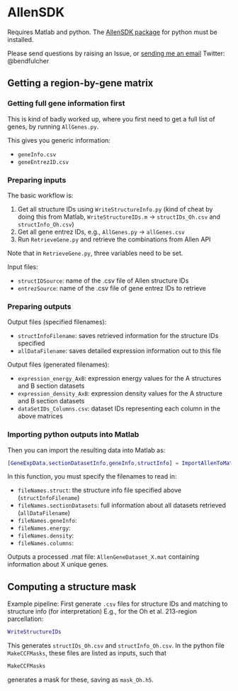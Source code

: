 # AllenSDK

Requires Matlab and python.
The [AllenSDK package](http://alleninstitute.github.io/AllenSDK/install.html) for python must be installed.

Please send questions by raising an Issue, or [sending me an email](mailto:ben.d.fulcher@gmail.com)
Twitter: @bendfulcher

## Getting a region-by-gene matrix

### Getting full gene information first
This is kind of badly worked up, where you first need to get a full list of genes, by running `AllGenes.py`.

This gives you generic information:
* `geneInfo.csv`
* `geneEntrezID.csv`

### Preparing inputs

The basic workflow is:
1. Get all structure IDs using `WriteStructureInfo.py` (kind of cheat by doing this from Matlab, `WriteStructureIDs.m` -> `structIDs_Oh.csv` and `structInfo_Oh.csv`)
2. Get all gene entrez IDs, e.g., `AllGenes.py` -> `allGenes.csv`
3. Run `RetrieveGene.py` and retrieve the combinations from Allen API

Note that in `RetrieveGene.py`, three variables need to be set.

Input files:
* `structIDSource`: name of the .csv file of Allen structure IDs
* `entrezSource`: name of the .csv file of gene entrez IDs to retrieve

### Preparing outputs

Output files (specified filenames):
* `structInfoFilename`: saves retrieved information for the structure IDs specified
* `allDataFilename`: saves detailed expression information out to this file

Output files (generated filenames):
* `expression_energy_AxB`: expression energy values for the A structures and B section datasets
* `expression_density_AxB`: expression density values for the A structure and B section datasets
* `dataSetIDs_Columns.csv`: dataset IDs representing each column in the above matrices

### Importing python outputs into Matlab

Then you can import the resulting data into Matlab as:
```matlab
[GeneExpData,sectionDatasetInfo,geneInfo,structInfo] = ImportAllenToMatlab();
```

In this function, you must specify the filenames to read in:
* `fileNames.struct`: the structure info file specified above (`structInfoFilename`)
* `fileNames.sectionDatasets`: full information about all datasets retrieved (`allDataFilename`)
* `fileNames.geneInfo`:
* `fileNames.energy`:
* `fileNames.density`:
* `fileNames.columns`:

Outputs a processed .mat file: `AllenGeneDataset_X.mat` containing information about X unique genes.

## Computing a structure mask
Example pipeline:
First generate `.csv` files for structure IDs and matching to structure info (for interpretation)
E.g., for the Oh et al. 213-region parcellation:
```matlab
WriteStructureIDs
```
This generates `structIDs_Oh.csv` and `structInfo_Oh.csv`.
In the python file `MakeCCFMasks`, these files are listed as inputs, such that
```python
MakeCCFMasks
```
generates a mask for these, saving as `mask_Oh.h5`.

